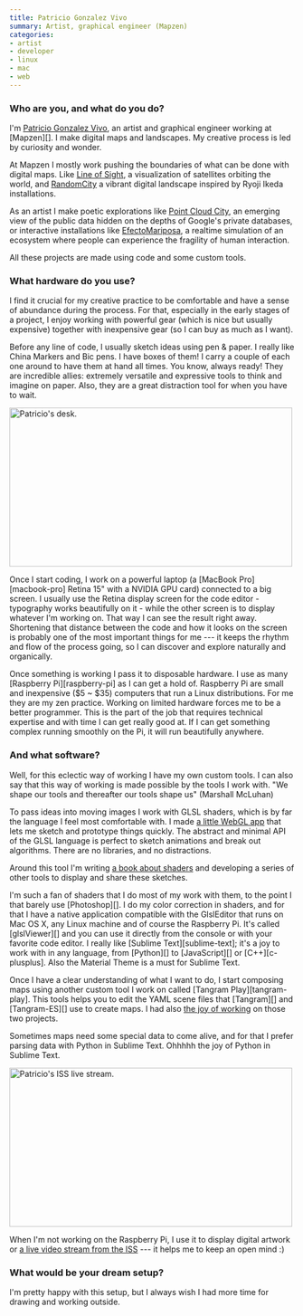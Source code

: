 ```yaml
---
title: Patricio Gonzalez Vivo
summary: Artist, graphical engineer (Mapzen)
categories:
- artist
- developer
- linux
- mac
- web
---
```


### Who are you, and what do you do?

I'm [Patricio Gonzalez Vivo](https://twitter.com/patriciogv "Patricio's Twitter account."), an artist and graphical engineer working at [Mapzen][]. I make digital maps and landscapes. My creative process is led by curiosity and wonder.

At Mapzen I mostly work pushing the boundaries of what can be done with digital maps. Like [Line of Sight](http://patriciogonzalezvivo.github.io/LineOfSight "Patricio's satellite visualisation."), a visualization of satellites orbiting the world, and [RandomCity](http://patriciogonzalezvivo.github.io/RandomCity/ "Patricio's city visualisation.") a vibrant digital landscape inspired by Ryoji Ikeda installations.

As an artist I make poetic explorations like [Point Cloud City](http://patriciogonzalezvivo.com/2014/pointcloudcity/ "Patricio's Google map data simulation."), an emerging view of the public data hidden on the depths of Google's private databases, or interactive installations like [EfectoMariposa](http://patriciogonzalezvivo.com/2011/efectomariposa/ "Patricio's ecosystem simulation."), a realtime simulation of an ecosystem where people can experience the fragility of human interaction.

All these projects are made using code and some custom tools.

### What hardware do you use?

I find it crucial for my creative practice to be comfortable and have a sense of abundance during the process. For that, especially in the early stages of a project, I enjoy working with powerful gear (which is nice but usually expensive) together with inexpensive gear (so I can buy as much as I want).

Before any line of code, I usually sketch ideas using pen & paper. I really like China Markers and Bic pens. I have boxes of them! I carry a couple of each one around to have them at hand all times. You know, always ready! They are incredible allies: extremely versatile and expressive tools to think and imagine on paper. Also, they are a great distraction tool for when you have to wait.

<img src="/images/interviews/patricio.gonzalez.vivo/desk.jpg" width="500" height="281" alt="Patricio's desk." class="detail">

Once I start coding, I work on a powerful laptop (a [MacBook Pro][macbook-pro] Retina 15" with a NVIDIA GPU card) connected to a big screen. I usually use the Retina display screen for the code editor - typography works beautifully on it - while the other screen is to display whatever I'm working on. That way I can see the result right away. Shortening that distance between the code and how it looks on the screen is probably one of the most important things for me --- it keeps the rhythm and flow of the process going, so I can discover and explore naturally and organically.

Once something is working I pass it to disposable hardware. I use as many [Raspberry Pi][raspberry-pi] as I can get a hold of. Raspberry Pi are small and inexpensive ($5 ~ $35) computers that run a Linux distributions. For me they are my zen practice. Working on limited hardware forces me to be a better programmer. This is the part of the job that requires technical expertise and with time I can get really good at. If I can get something complex running smoothly on the Pi, it will run beautifully anywhere.

### And what software?

Well, for this eclectic way of working I have my own custom tools. I can also say that this way of working is made possible by the tools I work with. "We shape our tools and thereafter our tools shape us" (Marshall McLuhan) 

To pass ideas into moving images I work with GLSL shaders, which is by far the language I feel most comfortable with. I made [a little WebGL app](http://editor.thebookofshaders.com/ "Patricio's WebGL editor app.") that lets me sketch and prototype things quickly. The abstract and minimal API of the GLSL language is perfect to sketch animations and break out algorithms. There are no libraries, and no distractions.

Around this tool I'm writing [a book about shaders](http://thebookofshaders.com/ "Patricio's book about Fragment Shaders.") and developing a series of other tools to display and share these sketches.

I'm such a fan of shaders that I do most of my work with them, to the point I that barely use [Photoshop][]. I do my color correction in shaders, and for that I have a native application compatible with the GlslEditor that runs on Mac OS X, any Linux machine and of course the Raspberry Pi. It's called [glslViewer][] and you can use it directly from the console or with your favorite code editor. I really like [Sublime Text][sublime-text]; it's a joy to work with in any language, from [Python][] to [JavaScript][] or [C++][c-plusplus]. Also the Material Theme is a must for Sublime Text.

Once I have a clear understanding of what I want to do, I start composing maps using another custom tool I work on called [Tangram Play][tangram-play]. This tools helps you to edit the YAML scene files that [Tangram][] and [Tangram-ES][] use to create maps. I had also [the joy of working](https://www.youtube.com/watch?v=5AGx0_2xI6Y "A video of Patricio's WebGL map talk on YouTube.") on those two projects.

Sometimes maps need some special data to come alive, and for that I prefer parsing data with Python in Sublime Text. Ohhhhh the joy of Python in Sublime Text.

<img src="/images/interviews/patricio.gonzalez.vivo/space.jpg" width="500" height="281" alt="Patricio's ISS live stream." class="detail">

When I'm not working on the Raspberry Pi, I use it to display digital artwork or [a live video stream from the ISS](http://www.ustream.tv/channel/live-iss-stream/theater "A live stream from the International Space Station.") --- it helps me to keep an open mind :)

### What would be your dream setup?

I'm pretty happy with this setup, but I always wish I had more time for drawing and working outside.